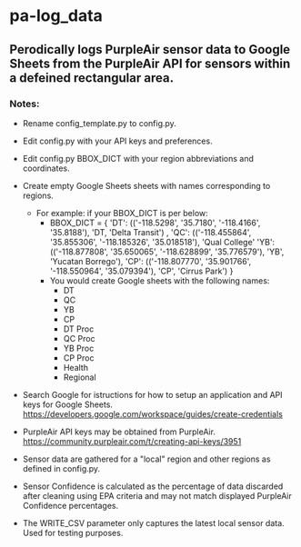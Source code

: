 # pa-log_data
 
## Perodically logs PurpleAir sensor data to Google Sheets from the PurpleAir API for sensors within a defeined rectangular area.

### Notes:
 
- Rename config_template.py to config.py.
- Edit config.py with your API keys and preferences.
- Edit config.py BBOX_DICT with your region abbreviations and coordinates. 
- Create empty Google Sheets sheets with names corresponding to regions.
  - For example: if your BBOX_DICT is per below:
    - BBOX_DICT = {
        'DT': (('-118.5298', '35.7180', '-118.4166', '35.8188'), 'DT, 'Delta Transit') ,
        'QC': (('-118.455864', '35.855306', '-118.185326', '35.018518'), 'Qual College'
        'YB': (('-118.877808', '35.650065', '-118.628899', '35.776579'), 'YB', 'Yucatan Borrego'),
        'CP': (('-118.807770', '35.901766', '-118.550964', '35.079394'), 'CP', 'Cirrus Park')
        }
    - You would create Google sheets with the following names:
        - DT
        - QC
        - YB
        - CP
        - DT Proc
        - QC Proc
        - YB Proc
        - CP Proc
        - Health
        - Regional
 
- Search Google for istructions for how to setup an application and API keys for Google Sheets. https://developers.google.com/workspace/guides/create-credentials 
- PurpleAir API keys may be obtained from PurpleAir. https://community.purpleair.com/t/creating-api-keys/3951 
- Sensor data are gathered for a "local" region and other regions as defined in config.py.
- Sensor Confidence is calculated as the percentage of data discarded after cleaning using EPA criteria and may not match displayed PurpleAir Confidence percentages.
- The WRITE_CSV parameter only captures the latest local sensor data. Used for testing purposes.
